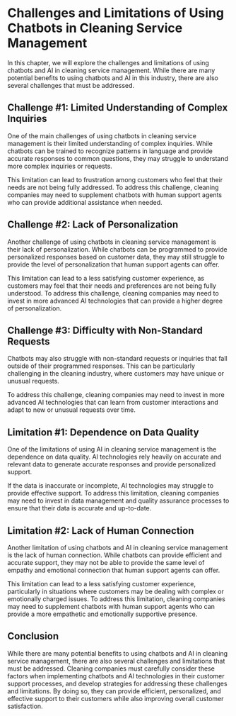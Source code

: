 Challenges and Limitations of Using Chatbots in Cleaning Service Management
======================================================================================================================================

In this chapter, we will explore the challenges and limitations of using chatbots and AI in cleaning service management. While there are many potential benefits to using chatbots and AI in this industry, there are also several challenges that must be addressed.

Challenge #1: Limited Understanding of Complex Inquiries
--------------------------------------------------------

One of the main challenges of using chatbots in cleaning service management is their limited understanding of complex inquiries. While chatbots can be trained to recognize patterns in language and provide accurate responses to common questions, they may struggle to understand more complex inquiries or requests.

This limitation can lead to frustration among customers who feel that their needs are not being fully addressed. To address this challenge, cleaning companies may need to supplement chatbots with human support agents who can provide additional assistance when needed.

Challenge #2: Lack of Personalization
-------------------------------------

Another challenge of using chatbots in cleaning service management is their lack of personalization. While chatbots can be programmed to provide personalized responses based on customer data, they may still struggle to provide the level of personalization that human support agents can offer.

This limitation can lead to a less satisfying customer experience, as customers may feel that their needs and preferences are not being fully understood. To address this challenge, cleaning companies may need to invest in more advanced AI technologies that can provide a higher degree of personalization.

Challenge #3: Difficulty with Non-Standard Requests
---------------------------------------------------

Chatbots may also struggle with non-standard requests or inquiries that fall outside of their programmed responses. This can be particularly challenging in the cleaning industry, where customers may have unique or unusual requests.

To address this challenge, cleaning companies may need to invest in more advanced AI technologies that can learn from customer interactions and adapt to new or unusual requests over time.

Limitation #1: Dependence on Data Quality
-----------------------------------------

One of the limitations of using AI in cleaning service management is the dependence on data quality. AI technologies rely heavily on accurate and relevant data to generate accurate responses and provide personalized support.

If the data is inaccurate or incomplete, AI technologies may struggle to provide effective support. To address this limitation, cleaning companies may need to invest in data management and quality assurance processes to ensure that their data is accurate and up-to-date.

Limitation #2: Lack of Human Connection
---------------------------------------

Another limitation of using chatbots and AI in cleaning service management is the lack of human connection. While chatbots can provide efficient and accurate support, they may not be able to provide the same level of empathy and emotional connection that human support agents can offer.

This limitation can lead to a less satisfying customer experience, particularly in situations where customers may be dealing with complex or emotionally charged issues. To address this limitation, cleaning companies may need to supplement chatbots with human support agents who can provide a more empathetic and emotionally supportive presence.

Conclusion
----------

While there are many potential benefits to using chatbots and AI in cleaning service management, there are also several challenges and limitations that must be addressed. Cleaning companies must carefully consider these factors when implementing chatbots and AI technologies in their customer support processes, and develop strategies for addressing these challenges and limitations. By doing so, they can provide efficient, personalized, and effective support to their customers while also improving overall customer satisfaction.
